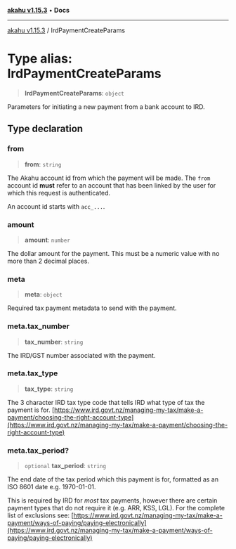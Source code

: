 [**akahu v1.15.3**](../README.md) • **Docs**

***

[akahu v1.15.3](../README.md) / IrdPaymentCreateParams

# Type alias: IrdPaymentCreateParams

> **IrdPaymentCreateParams**: `object`

Parameters for initiating a new payment from a bank account to IRD.

## Type declaration

### from

> **from**: `string`

The Akahu account id from which the payment will be made. The `from`
account id **must** refer to an account that has been linked by the user
for which this request is authenticated.

An account id starts with `acc_...`.

### amount

> **amount**: `number`

The dollar amount for the payment. This must be a numeric value with no more
than 2 decimal places.

### meta

> **meta**: `object`

Required tax payment metadata to send with the payment.

### meta.tax\_number

> **tax\_number**: `string`

The IRD/GST number associated with the payment.

### meta.tax\_type

> **tax\_type**: `string`

The 3 character IRD tax type code that tells IRD what type of tax the
payment is for.
[https://www.ird.govt.nz/managing-my-tax/make-a-payment/choosing-the-right-account-type](https://www.ird.govt.nz/managing-my-tax/make-a-payment/choosing-the-right-account-type)

### meta.tax\_period?

> `optional` **tax\_period**: `string`

The end date of the tax period which this payment is for, formatted as an
ISO 8601 date e.g. 1970-01-01.

This is required by IRD for _most_ tax payments, however there are certain
payment types that do not require it (e.g. ARR, KSS, LGL). For the complete
list of exclusions see:
[https://www.ird.govt.nz/managing-my-tax/make-a-payment/ways-of-paying/paying-electronically](https://www.ird.govt.nz/managing-my-tax/make-a-payment/ways-of-paying/paying-electronically)
